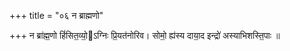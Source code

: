 +++
title = "०६ न ब्राह्मणो"

+++
न ब्रा॑ह्म॒णो हिं॑सित॒व्यो॒ऽग्निः प्रि॒यत॑नोरिव। सोमो॒ ह्य॑स्य दाया॒द इन्द्रो॑ अस्याभिशस्ति॒पाः ॥